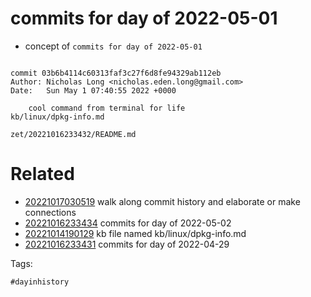 # commits for day of 2022-05-01

- concept of `commits for day of 2022-05-01`

```

commit 03b6b4114c60313faf3c27f6d8fe94329ab112eb
Author: Nicholas Long <nicholas.eden.long@gmail.com>
Date:   Sun May 1 07:40:55 2022 +0000

    cool command from terminal for life
kb/linux/dpkg-info.md
```

` zet/20221016233432/README.md `

# Related

- [20221017030519](/zet/20221017030519/README.md) walk along commit history and elaborate or make connections
- [20221016233434](/zet/20221016233434/README.md) commits for day of 2022-05-02
- [20221014190129](/zet/20221014190129/README.md) kb file named kb/linux/dpkg-info.md
- [20221016233431](/zet/20221016233431/README.md) commits for day of 2022-04-29

Tags:

    #dayinhistory
